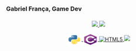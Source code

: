 ### Gabriel França, Game Dev
### 

<div align="center">
  <a href="https://github.com/gabrielFrc">
  <img height="180em" src="https://github-readme-stats.vercel.app/api?username=gabrielFrc&show_icons=true&theme=dracula&include_all_commits=true&count_private=true"/>
  <img height="180em" src="https://github-readme-stats.vercel.app/api/top-langs/?username=gabrielFrc&layout=compact&langs_count=7&theme=dracula"/>
</div>
<div align="center" style="display: inline_block"><br>
  <img align="center" alt="Python" height="30" width="40" src="https://raw.githubusercontent.com/devicons/devicon/master/icons/python/python-original.svg">
  <img align="center" alt="Csharp" height="30" width="40" src="https://raw.githubusercontent.com/devicons/devicon/master/icons/csharp/csharp-original.svg"> 
  <img align="center" alt="HTML5" height="30" width="40" src="https://raw.githubusercontent.com/devicons/devicon/blob/master/icons/html5/html5-original-wordmark.svg>
</div>  
</a> 
<div align="center"> 
  <a href="https://www.linkedin.com/in/gabriel-f-82328b214/" target="_blank"><img src="https://img.shields.io/badge/-LinkedIn-%230077B5?style=for-the-badge&logo=linkedin&logoColor=white" target="_blank"></a> 
</div>
